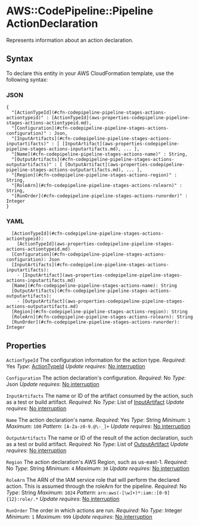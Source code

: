 # AWS::CodePipeline::Pipeline ActionDeclaration<a name="aws-properties-codepipeline-pipeline-stages-actions"></a>

Represents information about an action declaration\.

## Syntax<a name="aws-properties-codepipeline-pipeline-stages-actions-syntax"></a>

To declare this entity in your AWS CloudFormation template, use the following syntax:

### JSON<a name="aws-properties-codepipeline-pipeline-stages-actions-syntax.json"></a>

```
{
  "[ActionTypeId](#cfn-codepipeline-pipeline-stages-actions-actiontypeid)" : [ActionTypeId](aws-properties-codepipeline-pipeline-stages-actions-actiontypeid.md),
  "[Configuration](#cfn-codepipeline-pipeline-stages-actions-configuration)" : Json,
  "[InputArtifacts](#cfn-codepipeline-pipeline-stages-actions-inputartifacts)" : [ [InputArtifact](aws-properties-codepipeline-pipeline-stages-actions-inputartifacts.md), ... ],
  "[Name](#cfn-codepipeline-pipeline-stages-actions-name)" : String,
  "[OutputArtifacts](#cfn-codepipeline-pipeline-stages-actions-outputartifacts)" : [ [OutputArtifact](aws-properties-codepipeline-pipeline-stages-actions-outputartifacts.md), ... ],
  "[Region](#cfn-codepipeline-pipeline-stages-actions-region)" : String,
  "[RoleArn](#cfn-codepipeline-pipeline-stages-actions-rolearn)" : String,
  "[RunOrder](#cfn-codepipeline-pipeline-stages-actions-runorder)" : Integer
}
```

### YAML<a name="aws-properties-codepipeline-pipeline-stages-actions-syntax.yaml"></a>

```
  [ActionTypeId](#cfn-codepipeline-pipeline-stages-actions-actiontypeid):
    [ActionTypeId](aws-properties-codepipeline-pipeline-stages-actions-actiontypeid.md)
  [Configuration](#cfn-codepipeline-pipeline-stages-actions-configuration): Json
  [InputArtifacts](#cfn-codepipeline-pipeline-stages-actions-inputartifacts):
    - [InputArtifact](aws-properties-codepipeline-pipeline-stages-actions-inputartifacts.md)
  [Name](#cfn-codepipeline-pipeline-stages-actions-name): String
  [OutputArtifacts](#cfn-codepipeline-pipeline-stages-actions-outputartifacts):
    - [OutputArtifact](aws-properties-codepipeline-pipeline-stages-actions-outputartifacts.md)
  [Region](#cfn-codepipeline-pipeline-stages-actions-region): String
  [RoleArn](#cfn-codepipeline-pipeline-stages-actions-rolearn): String
  [RunOrder](#cfn-codepipeline-pipeline-stages-actions-runorder): Integer
```

## Properties<a name="aws-properties-codepipeline-pipeline-stages-actions-properties"></a>

`ActionTypeId`  <a name="cfn-codepipeline-pipeline-stages-actions-actiontypeid"></a>
The configuration information for the action type\.
*Required*: Yes
*Type*: [ActionTypeId](aws-properties-codepipeline-pipeline-stages-actions-actiontypeid.md)
*Update requires*: [No interruption](https://docs.aws.amazon.com/AWSCloudFormation/latest/UserGuide/using-cfn-updating-stacks-update-behaviors.html#update-no-interrupt)

`Configuration`  <a name="cfn-codepipeline-pipeline-stages-actions-configuration"></a>
The action declaration's configuration\.
*Required*: No
*Type*: Json
*Update requires*: [No interruption](https://docs.aws.amazon.com/AWSCloudFormation/latest/UserGuide/using-cfn-updating-stacks-update-behaviors.html#update-no-interrupt)

`InputArtifacts`  <a name="cfn-codepipeline-pipeline-stages-actions-inputartifacts"></a>
The name or ID of the artifact consumed by the action, such as a test or build artifact\.
*Required*: No
*Type*: List of [InputArtifact](aws-properties-codepipeline-pipeline-stages-actions-inputartifacts.md)
*Update requires*: [No interruption](https://docs.aws.amazon.com/AWSCloudFormation/latest/UserGuide/using-cfn-updating-stacks-update-behaviors.html#update-no-interrupt)

`Name`  <a name="cfn-codepipeline-pipeline-stages-actions-name"></a>
The action declaration's name\.
*Required*: Yes
*Type*: String
*Minimum*: `1`
*Maximum*: `100`
*Pattern*: `[A-Za-z0-9.@\-_]+`
*Update requires*: [No interruption](https://docs.aws.amazon.com/AWSCloudFormation/latest/UserGuide/using-cfn-updating-stacks-update-behaviors.html#update-no-interrupt)

`OutputArtifacts`  <a name="cfn-codepipeline-pipeline-stages-actions-outputartifacts"></a>
The name or ID of the result of the action declaration, such as a test or build artifact\.
*Required*: No
*Type*: List of [OutputArtifact](aws-properties-codepipeline-pipeline-stages-actions-outputartifacts.md)
*Update requires*: [No interruption](https://docs.aws.amazon.com/AWSCloudFormation/latest/UserGuide/using-cfn-updating-stacks-update-behaviors.html#update-no-interrupt)

`Region`  <a name="cfn-codepipeline-pipeline-stages-actions-region"></a>
The action declaration's AWS Region, such as us\-east\-1\.
*Required*: No
*Type*: String
*Minimum*: `4`
*Maximum*: `30`
*Update requires*: [No interruption](https://docs.aws.amazon.com/AWSCloudFormation/latest/UserGuide/using-cfn-updating-stacks-update-behaviors.html#update-no-interrupt)

`RoleArn`  <a name="cfn-codepipeline-pipeline-stages-actions-rolearn"></a>
The ARN of the IAM service role that will perform the declared action\. This is assumed through the roleArn for the pipeline\.
*Required*: No
*Type*: String
*Maximum*: `1024`
*Pattern*: `arn:aws(-[\w]+)*:iam::[0-9]{12}:role/.*`
*Update requires*: [No interruption](https://docs.aws.amazon.com/AWSCloudFormation/latest/UserGuide/using-cfn-updating-stacks-update-behaviors.html#update-no-interrupt)

`RunOrder`  <a name="cfn-codepipeline-pipeline-stages-actions-runorder"></a>
The order in which actions are run\.
*Required*: No
*Type*: Integer
*Minimum*: `1`
*Maximum*: `999`
*Update requires*: [No interruption](https://docs.aws.amazon.com/AWSCloudFormation/latest/UserGuide/using-cfn-updating-stacks-update-behaviors.html#update-no-interrupt)
